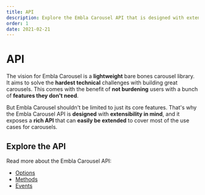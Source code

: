 ```yaml
---
title: API
description: Explore the Embla Carousel API that is designed with extensibility in mind.
order: 1
date: 2021-02-21
---
```


# API

The vision for Embla Carousel is a **lightweight** bare bones carousel library. It aims to solve the **hardest technical** challenges with building great carousels. This comes with the benefit of **not burdening** users with a bunch of **features they don't need**.

But Embla Carousel shouldn't be limited to just its core features. That's why the Embla Carousel API is **designed** with **extensibility in mind**, and it exposes a **rich API** that can **easily be extended** to cover most of the use cases for carousels.

## Explore the API

Read more about the Embla Carousel API:

- [Options](/api/options/)
- [Methods](/api/methods/)
- [Events](/api/events/)

